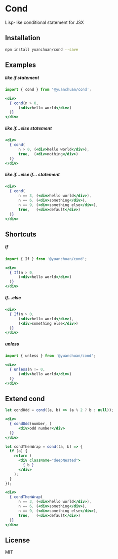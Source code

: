 # Cond

Lisp-like conditional statement for JSX

## Installation

```bash
npm install yuanchuan/cond --save
```

## Examples

##### like if statement

```jsx
import { cond } from '@yuanchuan/cond';

<div>
  { cond(n > 0,
      (<div>hello world</div>)
  )}
</div>
```

##### like if...else statement

```jsx
<div>
  { cond(
      n > 0, (<div>hello world</div>),
      true,  (<div>nothing</div>)
  )}
</div>
```

##### like if...else if... statement

```jsx
<div>
  { cond(
      n == 3, (<div>hello world</div>),
      n == 6, (<div>something</div>),
      n == 9, (<div>something else</div>),
      true,   (<div>default</div>)
  )}
</div>
```


## Shortcuts

##### If

```jsx
import { If } from '@yuanchuan/cond';

<div>
  { If(n > 0,
      (<div>hello world</div>)
  )}
</div>
```

##### If...else

```jsx
<div>
  { If(n > 0,
      (<div>hello world</div>),
      (<div>something else</div>)
  )}
</div>
```

##### unless

```jsx
import { unless } from '@yuanchuan/cond';

<div>
  { unless(n != 0,
      (<div>hello world</div>)
  )}
</div>
```

## Extend cond

```jsx
let condOdd = cond((a, b) => (a % 2 ? b : null));

<div>
  { condOdd(number, (
      <div>odd number</div>
  )}
</div>
```

```jsx
let condThenWrap = cond((a, b) => {
  if (a) {
    return (
      <div className="deepNested">
        { b }
      </div>
    );
  }
});

<div>
  { condThenWrap(
      n == 3, (<div>hello world</div>),
      n == 6, (<div>something</div>),
      n == 9, (<div>something else</div>),
      true,   (<div>default</div>)
  )}
</div>
```

## License

MIT
